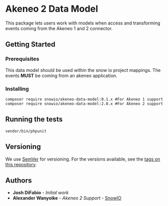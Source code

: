 # Akeneo 2 Data Model

This package lets users work with models when access and transforming events coming 
from the Akeneo 1 and 2 connector.

## Getting Started

### Prerequisites

This data model should be used within the snow io project mappings. The events **MUST** be coming
from an akeneo application.

### Installing

```
composer require snowio/akeneo-data-model:0.1.x #For Akeneo 1 support
composer require snowio/akeneo-data-model:2.0.x #For Akeneo 2 support
```

## Running the tests

```
vendor/bin/phpunit
```


## Versioning

We use [SemVer](http://semver.org/) for versioning. For the versions available, see the [tags on this repository](https://github.com/your/project/tags). 

## Authors
* **Josh DiFabio** - *Initial work* 
* **Alexander Wanyoike** - *Akeneo 2 Support* - [SnowIO](https://github.com/snowio)




